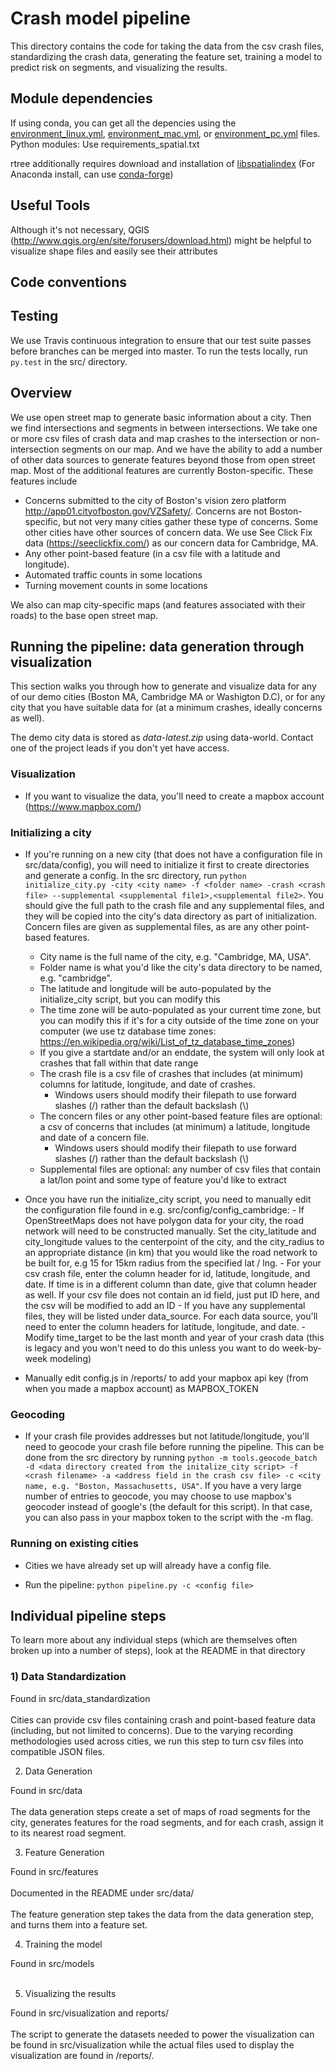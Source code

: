 # Crash model pipeline

This directory contains the code for taking the data from the csv crash files, standardizing the crash data, generating the feature set, training a model to predict risk on segments, and visualizing the results.

## Module dependencies
If using conda, you can get all the depencies using the [environment_linux.yml](https://github.com/Data4Democracy/crash-model/blob/master/environment_linux.yml), [environment_mac.yml](https://github.com/Data4Democracy/crash-model/blob/master/environment_mac.yml), or [environment_pc.yml](https://github.com/Data4Democracy/crash-model/blob/master/environment_pc.yml) files.
Python modules: Use requirements\_spatial.txt

rtree additionally requires download and installation of [libspatialindex](http://libspatialindex.github.io/)
(For Anaconda install, can use [conda-forge](https://anaconda.org/conda-forge/libspatialindex))

## Useful Tools

Although it's not necessary, QGIS (http://www.qgis.org/en/site/forusers/download.html) might be helpful to visualize shape files and easily see their attributes

## Code conventions

## Testing

We use Travis continuous integration to ensure that our test suite passes before branches can be merged into master.  To run the tests locally, run `py.test` in the src/ directory.

## Overview

We use open street map to generate basic information about a city.  Then we find intersections and segments in between intersections.  We take one or more csv files of crash data and map crashes to the intersection or non-intersection segments on our map.  And we have the ability to add a number of other data sources to generate features beyond those from open street map.  Most of the additional features are currently Boston-specific.
These features include
- Concerns submitted to the city of Boston's vision zero platform http://app01.cityofboston.gov/VZSafety/.  Concerns are not Boston-specific, but not very many cities gather these type of concerns.  Some other cities have other sources of concern data.  We use See Click Fix data (https://seeclickfix.com/) as our concern data for Cambridge, MA.
- Any other point-based feature (in a csv file with a latitude and longitude).
- Automated traffic counts in some locations
- Turning movement counts in some locations

We also can map city-specific maps (and features associated with their roads) to the base open street map.

## Running the pipeline: data generation through visualization

This section walks you through how to generate and visualize data for any of our demo cities (Boston MA, Cambridge MA or Washigton D.C), or for any city that you have suitable data for (at a minimum crashes, ideally concerns as well).

The demo city data is stored as *data-latest.zip* using data-world. Contact one of the project leads if you don't yet have access.

### Visualization
- If you want to visualize the data, you'll need to create a mapbox account (https://www.mapbox.com/)

### Initializing a city
- If you're running on a new city (that does not have a configuration file in src/data/config), you will need to initialize it first to create directories and generate a config.  In the src directory, run `python initialize_city.py -city <city name> -f <folder name> -crash <crash file> --supplemental <supplemental file1>,<supplemental file2>`. You should give the full path to the crash file and any supplemental files, and they will be copied into the city's data directory as part of initialization. Concern files are given as supplemental files, as are any other point-based features.
    - City name is the full name of the city, e.g. "Cambridge, MA, USA".
    - Folder name is what you'd like the city's data directory to be named, e.g. "cambridge".
    - The latitude and longitude will be auto-populated by the initialize_city script, but you can modify this
    - The time zone will be auto-populated as your current time zone, but you can modify this if it's for a city outside of the time zone on your computer (we use tz database time zones: https://en.wikipedia.org/wiki/List_of_tz_database_time_zones)
    - If you give a startdate and/or an enddate, the system will only look at crashes that fall within that date range
    - The crash file is a csv file of crashes that includes (at minimum) columns for latitude, longitude, and date of crashes.
		- Windows users should modify their filepath to use forward slashes (/) rather than the default backslash (\\)
    - The concern files or any other point-based feature files are optional: a csv of concerns that includes (at minimum) a latitude, longitude and date of a concern file.
		- Windows users should modify their filepath to use forward slashes (/) rather than the default backslash (\\)
    - Supplemental files are optional: any number of csv files that contain a lat/lon point and some type of feature you'd like to extract

- Once you have run the initialize_city script, you need to manually edit the configuration file found in e.g. src/config/config_cambridge:
        - If OpenStreetMaps does not have polygon data for your city, the road network will need to be constructed manually. Set the city_latitude and city_longitude values to the centerpoint of the city, and the city_radius to an appropriate distance (in km) that you would like the road network to be built for, e.g 15 for 15km radius from the specified lat / lng.
        - For your csv crash file, enter the column header for id, latitude, longitude, and date.  If time is in a different column than date, give that column header as well. If your csv file does not contain an id field, just put ID here, and the csv will be modified to add an ID
        - If you have any supplemental files, they will be listed under data_source. For each data source, you'll need to enter the column headers for latitude, longitude, and date.
        - Modify time_target to be the last month and year of your crash data (this is legacy and you won't need to do this unless you want to do week-by-week modeling)
- Manually edit config.js in /reports/ to add your mapbox api key (from when you made a mapbox account) as MAPBOX_TOKEN

### Geocoding

- If your crash file provides addresses but not latitude/longitude, you'll need to geocode your crash file before running the pipeline. This can be done from the src directory by running `python -m tools.geocode_batch -d <data directory created from the initalize_city script> -f <crash filename> -a <address field in the crash csv file> -c <city name, e.g. "Boston, Massachusetts, USA"`. If you have a very large number of entries to geocode, you may choose to use mapbox's geocoder instead of google's (the default for this script). In that case, you can also pass in your mapbox token to the script with the -m flag.

### Running on existing cities
- Cities we have already set up will already have a config file.

- Run the pipeline: `python pipeline.py -c <config file>`

## Individual pipeline steps

To learn more about any individual steps (which are themselves often broken up into a number of steps), look at the README in that directory

### 1) Data Standardization

Found in src/data_standardization <br><br>
Cities can provide csv files containing crash and point-based feature data (including, but not limited to concerns).  Due to the varying recording methodologies used across cities, we run this step to turn csv files into compatible JSON files.

2) Data Generation

Found in src/data <br><br>
The data generation steps create a set of maps of road segments for the city, generates features for the road segments, and for each crash, assign it to its nearest road segment.

3) Feature Generation

Found in src/features <br><br>
Documented in the README under src/data/ <br><br>
The feature generation step takes the data from the data generation step, and turns them into a feature set.

4) Training the model

Found in src/models <br><br>

5) Visualizing the results

Found in src/visualization and reports/ <br><br>
The script to generate the datasets needed to power the visualization can be found in src/visualization while the actual files used to display the visualization are found in /reports/.
